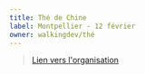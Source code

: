```yaml
---
title: Thé de Chine
label: Montpellier - 12 février
owner: walkingdev/thé
---
```


> [Lien vers l'organisation](http://the.oisiflorus.com)
